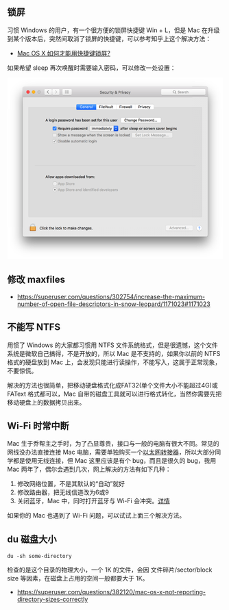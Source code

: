## 锁屏

习惯 Windows 的用户，有一个很方便的锁屏快捷键 Win + L，但是 Mac 在升级到某个版本后，突然间取消了锁屏的快捷键，可以参考知乎上这个解决方法：

- [Mac OS X 如何才能用快捷键锁屏?](https://www.zhihu.com/question/20094264/answer/153670327)

如果希望 sleep 再次唤醒时需要输入密码，可以修改一处设置：

![系统设置--安全与隐私--通用](/images/mac_sleep_lock.png)

## 修改 maxfiles

- https://superuser.com/questions/302754/increase-the-maximum-number-of-open-file-descriptors-in-snow-leopard/1171023#1171023

## 不能写 NTFS

用惯了 Windows 的大家都习惯用 NTFS 文件系统格式，但是很遗憾，这个文件系统是微软自己搞得，不是开放的，所以 Mac 是不支持的，如果你以前的 NTFS 格式的硬盘放到 Mac 上，会发现只能进行读操作，不能写入，这属于正常现象，不要惊慌。

解决的方法也很简单，把移动硬盘格式化成FAT32(单个文件大小不能超过4G)或FAText 格式都可以，Mac 自带的磁盘工具就可以进行格式转化，当然你需要先把移动硬盘上的数据拷贝出来。

## Wi-Fi 时常中断

Mac 生于乔帮主之手时，为了凸显尊贵，接口与一般的电脑有很大不同。常见的网线没办法直接连接 Mac 电脑，需要单独购买一个[以太网转接器](http://www.apple.com/cn/shop/product/MC704FE/A/apple-usb-ethernet-adapter)，所以大部分同学都是使用无线连接，但 Mac 这里应该是有个 bug，而且是很久的 bug，我用 Mac 两年了，偶尔会遇到几次，网上解决的方法有如下几种：

1. 修改网络位置，不是其默认的“自动”就好
2. 修改路由器，把无线信道改为6或9
3. 关闭蓝牙，Mac 中，同时打开蓝牙与 Wi-Fi 会冲突。[详情](http://apple.stackexchange.com/a/162406/103966)

如果你的 Mac 也遇到了 Wi-Fi 问题，可以试试上面三个解决方法。

## du 磁盘大小

```
du -sh some-directory 
```

检查的是这个目录的物理大小，一个 1K 的文件，会因 文件碎片/sector/block size 等因素，在磁盘上占用的空间一般都要大于 1K。

- https://superuser.com/questions/382120/mac-os-x-not-reporting-directory-sizes-correctly